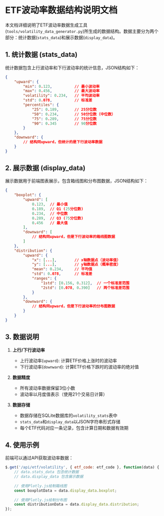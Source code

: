 # ETF波动率数据结构说明文档

本文档详细说明了ETF波动率数据生成工具(`tools/volatility_data_generator.py`)所生成的数据结构。数据主要分为两个部分：统计数据(`stats_data`)和展示数据(`display_data`)。

## 1. 统计数据 (stats_data)

统计数据包含上行波动率和下行波动率的统计信息，JSON结构如下：

```json
{
    "upward": {
        "min": 0.123,          // 最小波动率
        "max": 0.456,          // 最大波动率
        "volatility": 0.234,   // 平均波动率
        "std": 0.078,          // 标准差
        "percentiles": {
            "25": 0.189,       // 25分位数
            "50": 0.234,       // 50分位数（中位数）
            "75": 0.289,       // 75分位数
            "90": 0.345        // 90分位数
        }
    },
    "downward": {
        // 结构同upward，但统计的是下行波动率数据
    }
}
```

## 2. 展示数据 (display_data)

展示数据用于前端图表展示，包含箱线图和分布图数据，JSON结构如下：

```json
{
    "boxplot": {
        "upward": [
            0.123,  // 最小值
            0.189,  // Q1 (25分位数)
            0.234,  // 中位数
            0.289,  // Q3 (75分位数)
            0.456   // 最大值
        ],
        "downward": [
            // 结构同upward，但是下行波动率的箱线图数据
        ]
    },
    "distribution": {
        "upward": {
            "x": [...],        // x轴数据点（波动率值）
            "y": [...],        // y轴数据点（概率密度）
            "mean": 0.234,     // 平均值
            "std": 0.078,      // 标准差
            "ranges": {
                "1std": [0.156, 0.312],  // 一个标准差范围
                "2std": [0.078, 0.390]   // 两个标准差范围
            }
        },
        "downward": {
            // 结构同upward，但是下行波动率的分布图数据
        }
    }
}
```

## 3. 数据说明

1. **上行/下行波动率**
   - 上行波动率(`upward`): 计算ETF价格上涨时的波动率
   - 下行波动率(`downward`): 计算ETF价格下跌时的波动率的绝对值

2. **数据精度**
   - 所有波动率数据保留3位小数
   - 波动率以月度值表示（使用21个交易日计算）

3. **数据存储**
   - 数据存储在SQLite数据库的`volatility_stats`表中
   - `stats_data`和`display_data`以JSON字符串形式存储
   - 每个ETF代码对应一条记录，包含计算日期和数据有效期

## 4. 使用示例

前端可以通过API获取波动率数据：

```javascript
$.get('/api/etf/volatility', { etf_code: etf_code }, function(data) {
    // data.stats_data 包含统计数据
    // data.display_data 包含展示数据
    
    // 使用Plotly.js绘制箱线图
    const boxplotData = data.display_data.boxplot;
    
    // 使用Plotly.js绘制分布图
    const distributionData = data.display_data.distribution;
});
```

